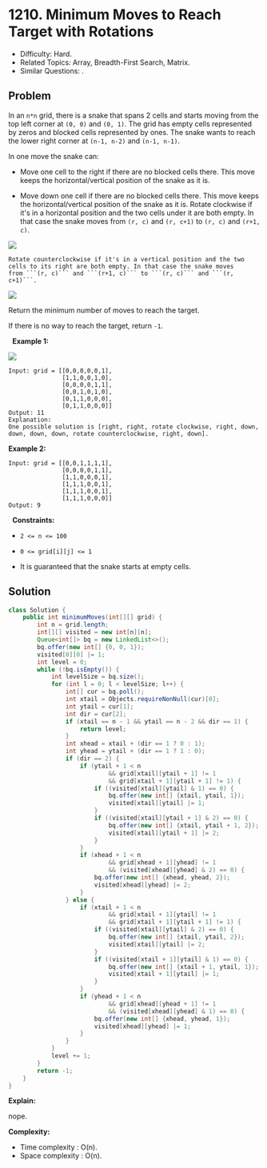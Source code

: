 # 1210. Minimum Moves to Reach Target with Rotations

- Difficulty: Hard.
- Related Topics: Array, Breadth-First Search, Matrix.
- Similar Questions: .

## Problem

In an ```n*n``` grid, there is a snake that spans 2 cells and starts moving from the top left corner at ```(0, 0)``` and ```(0, 1)```. The grid has empty cells represented by zeros and blocked cells represented by ones. The snake wants to reach the lower right corner at ```(n-1, n-2)``` and ```(n-1, n-1)```.

In one move the snake can:


	
- Move one cell to the right if there are no blocked cells there. This move keeps the horizontal/vertical position of the snake as it is.
	
- Move down one cell if there are no blocked cells there. This move keeps the horizontal/vertical position of the snake as it is.
	Rotate clockwise if it's in a horizontal position and the two cells under it are both empty. In that case the snake moves from ```(r, c)``` and ```(r, c+1)``` to ```(r, c)``` and ```(r+1, c)```.
	
![](https://assets.leetcode.com/uploads/2019/09/24/image-2.png)

	Rotate counterclockwise if it's in a vertical position and the two cells to its right are both empty. In that case the snake moves from ```(r, c)``` and ```(r+1, c)``` to ```(r, c)``` and ```(r, c+1)```.
	
![](https://assets.leetcode.com/uploads/2019/09/24/image-1.png)



Return the minimum number of moves to reach the target.

If there is no way to reach the target, return ```-1```.

 
**Example 1:**


![](https://assets.leetcode.com/uploads/2019/09/24/image.png)


```
Input: grid = [[0,0,0,0,0,1],
               [1,1,0,0,1,0],
               [0,0,0,0,1,1],
               [0,0,1,0,1,0],
               [0,1,1,0,0,0],
               [0,1,1,0,0,0]]
Output: 11
Explanation:
One possible solution is [right, right, rotate clockwise, right, down, down, down, down, rotate counterclockwise, right, down].
```

**Example 2:**

```
Input: grid = [[0,0,1,1,1,1],
               [0,0,0,0,1,1],
               [1,1,0,0,0,1],
               [1,1,1,0,0,1],
               [1,1,1,0,0,1],
               [1,1,1,0,0,0]]
Output: 9
```

 
**Constraints:**


	
- ```2 <= n <= 100```
	
- ```0 <= grid[i][j] <= 1```
	
- It is guaranteed that the snake starts at empty cells.



## Solution

```java
class Solution {
    public int minimumMoves(int[][] grid) {
        int n = grid.length;
        int[][] visited = new int[n][n];
        Queue<int[]> bq = new LinkedList<>();
        bq.offer(new int[] {0, 0, 1});
        visited[0][0] |= 1;
        int level = 0;
        while (!bq.isEmpty()) {
            int levelSize = bq.size();
            for (int l = 0; l < levelSize; l++) {
                int[] cur = bq.poll();
                int xtail = Objects.requireNonNull(cur)[0];
                int ytail = cur[1];
                int dir = cur[2];
                if (xtail == n - 1 && ytail == n - 2 && dir == 1) {
                    return level;
                }
                int xhead = xtail + (dir == 1 ? 0 : 1);
                int yhead = ytail + (dir == 1 ? 1 : 0);
                if (dir == 2) {
                    if (ytail + 1 < n
                            && grid[xtail][ytail + 1] != 1
                            && grid[xtail + 1][ytail + 1] != 1) {
                        if ((visited[xtail][ytail] & 1) == 0) {
                            bq.offer(new int[] {xtail, ytail, 1});
                            visited[xtail][ytail] |= 1;
                        }
                        if ((visited[xtail][ytail + 1] & 2) == 0) {
                            bq.offer(new int[] {xtail, ytail + 1, 2});
                            visited[xtail][ytail + 1] |= 2;
                        }
                    }
                    if (xhead + 1 < n
                            && grid[xhead + 1][yhead] != 1
                            && (visited[xhead][yhead] & 2) == 0) {
                        bq.offer(new int[] {xhead, yhead, 2});
                        visited[xhead][yhead] |= 2;
                    }
                } else {
                    if (xtail + 1 < n
                            && grid[xtail + 1][ytail] != 1
                            && grid[xtail + 1][ytail + 1] != 1) {
                        if ((visited[xtail][ytail] & 2) == 0) {
                            bq.offer(new int[] {xtail, ytail, 2});
                            visited[xtail][ytail] |= 2;
                        }
                        if ((visited[xtail + 1][ytail] & 1) == 0) {
                            bq.offer(new int[] {xtail + 1, ytail, 1});
                            visited[xtail + 1][ytail] |= 1;
                        }
                    }
                    if (yhead + 1 < n
                            && grid[xhead][yhead + 1] != 1
                            && (visited[xhead][yhead] & 1) == 0) {
                        bq.offer(new int[] {xhead, yhead, 1});
                        visited[xhead][yhead] |= 1;
                    }
                }
            }
            level += 1;
        }
        return -1;
    }
}
```

**Explain:**

nope.

**Complexity:**

* Time complexity : O(n).
* Space complexity : O(n).
